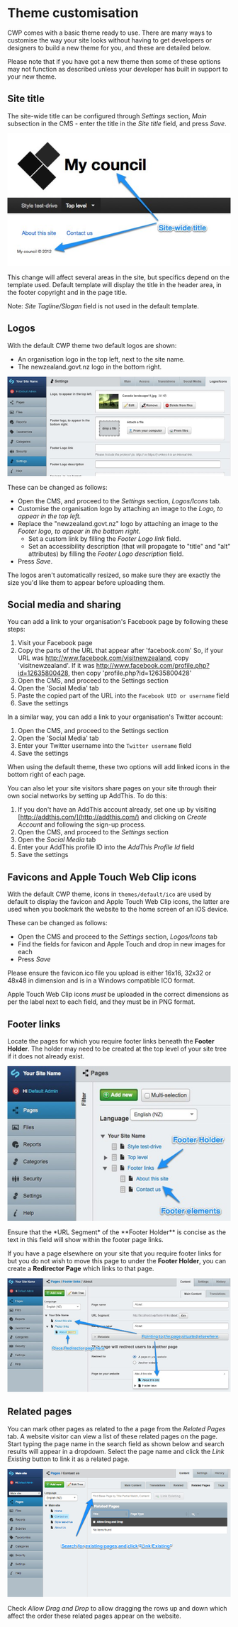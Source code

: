 # Theme customisation

CWP comes with a basic theme ready to use. There are many ways to customise the way your site looks without having to
get developers or designers to build a new theme for you, and these are detailed below.

Please note that if you have got a new theme then some of these options may not function as described unless your
developer has built in support to your new theme.

## Site title

The site-wide title can be configured through *Settings* section, *Main* subsection in the CMS - enter the title in the
*Site title* field, and press *Save*. 

![Site-wide title in default template](_images/site-wide-title.jpg)

This change will affect several areas in the site, but specifics depend on the template used. Default template will
display the title in the header area, in the footer copyright and in the page title.

Note: *Site Tagline/Slogan* field is not used in the default template.

## Logos

With the default CWP theme two default logos are shown:

* An organisation logo in the top left, next to the site name.
* The newzealand.govt.nz logo in the bottom right.

![Logo customisation screen](_images/customising_logos.jpg)

These can be changed as follows:

* Open the CMS, and proceed to the *Settings* section, *Logos/Icons* tab.
* Customise the organisation logo by attaching an image to the *Logo, to appear in the top left.*
* Replace the "newzealand.govt.nz" logo by attaching an image to the *Footer logo, to appear in the bottom right.*
  * Set a custom link by filling the *Footer Logo link* field.
  * Set an accessibility description (that will propagate to "title" and "alt" attributes) by filling the *Footer Logo
  description* field.
* Press *Save*.

The logos aren't automatically resized, so make sure they are exactly the size you'd like them to appear before
uploading them.

## Social media and sharing

You can add a link to your organisation's Facebook page by following these steps:

 1. Visit your Facebook page
 1. Copy the parts of the URL that appear after 'facebook.com' So, if your URL was
http://www.facebook.com/visitnewzealand, copy 'visitnewzealand'.
If it was http://www.facebook.com/profile.php?id=12635800428, then copy 'profile.php?id=12635800428'
 1. Open the CMS, and proceed to the Settings section
 1. Open the 'Social Media' tab
 1. Paste the copied part of the URL into the `Facebook UID or username` field
 1. Save the settings

In a similar way, you can add a link to your organisation's Twitter account:

 1. Open the CMS, and proceed to the Settings section
 1. Open the 'Social Media' tab
 1. Enter your Twitter username into the `Twitter username` field
 1. Save the settings

When using the default theme, these two options will add linked icons in the bottom right of each page.

You can also let your site visitors share pages on your site through their own social networks by setting up AddThis.
To do this:

 1. If you don't have an AddThis account already, set one up by visiting [http://addthis.com/](http://addthis.com/) and
clicking on *Create Account* and following the sign-up process.
 1. Open the CMS, and proceed to the *Settings* section
 1. Open the *Social Media* tab
 1. Enter your AddThis profile ID into the *AddThis Profile Id* field
 1. Save the settings

## Favicons and Apple Touch Web Clip icons

With the default CWP theme, icons in `themes/default/ico` are used by default to display the favicon and Apple Touch
Web Clip icons, the latter are used when you bookmark the website to the home screen of an iOS device.

These can be changed as follows:

 * Open the CMS and proceed to the *Settings* section, *Logos/Icons* tab
 * Find the fields for favicon and Apple Touch and drop in new images for each
 * Press *Save*

<div class="notice" markdown='1'>
Please ensure the favicon.ico file you upload is either 16x16, 32x32 or 48x48 in dimension and is in a Windows
compatible ICO format.

Apple Touch Web Clip icons *must* be uploaded in the correct dimensions as per the label next to each field,
and they must be in PNG format.
</div>

## Footer links

Locate the pages for which you require footer links beneath the **Footer Holder**. The holder may need to be created at
the top level of your site tree if it does not already exist.

![**Footer Holder** and footer links placement](_images/footer-links.jpg)

<div class="notice" markdown='1'>
Ensure that the *URL Segment* of the **Footer Holder** is concise as the text in this field will show within the footer
page links.
</div>

If you have a page elsewhere on your site that you require footer links for but you do not wish to move this page to
under the **Footer Holder**, you can create a **Redirector Page** which links to that page.

![Adding **Redirector Page** to the footer](_images/footer-redirector.jpg)

## Related pages

You can mark other pages as related to the a page from the *Related Pages* tab. A website visitor can view a list of
these related pages on the page. Start typing the page name in the search field as shown below and search results will
appear in a dropdown. Select the page name and click the *Link Existing* button to link it as a related page.

![Linking related pages](_images/relatedpages-linking.jpg)

Check *Allow Drag and Drop* to allow dragging the rows up and down which affect the order these related
pages appear on the website.